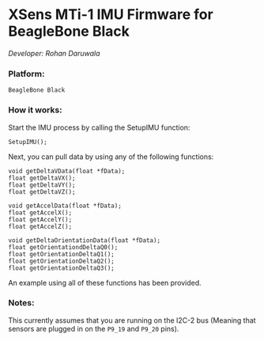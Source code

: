 # XSens MTi-1 IMU Firmware for BeagleBone Black
*Developer: Rohan Daruwala*

### Platform: 
	BeagleBone Black
	
	
### How it works:
	
Start the IMU process by calling the SetupIMU function:
	
```
SetupIMU();
```
	
Next, you can pull data by using any of the following functions:

```
void getDeltaVData(float *fData);
float getDeltaVX();
float getDeltaVY();
float getDeltaVZ();

void getAccelData(float *fData);
float getAccelX();
float getAccelY();
float getAccelZ();

void getDeltaOrientationData(float *fData);
float getOrientationdDeltaQ0();
float getOrientationDeltaQ1();
float getOrientationDeltaQ2();
float getOrientationDeltaQ3();
```
	
An example using all of these functions has been provided. 


### Notes:

This currently assumes that you are running on the I2C-2 bus (Meaning that sensors are plugged in on the `P9_19` and `P9_20` pins).
